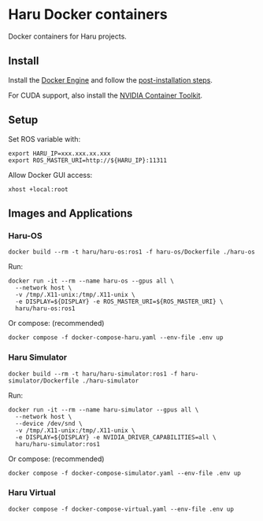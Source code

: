 # Haru Docker containers
Docker containers for Haru projects.

## Install
Install the [Docker Engine](https://docs.docker.com/engine/install/ubuntu/) and follow the [post-installation steps](https://docs.docker.com/engine/install/linux-postinstall/).

For CUDA support, also install the [NVIDIA Container Toolkit](https://docs.nvidia.com/datacenter/cloud-native/container-toolkit/latest/install-guide.html#installing-the-nvidia-container-toolkit).

## Setup
Set ROS variable with:
```
export HARU_IP=xxx.xxx.xx.xxx
export ROS_MASTER_URI=http://${HARU_IP}:11311
```

Allow Docker GUI access:
```
xhost +local:root
```

## Images and Applications

### Haru-OS
```
docker build --rm -t haru/haru-os:ros1 -f haru-os/Dockerfile ./haru-os
```

Run:
```
docker run -it --rm --name haru-os --gpus all \
  --network host \
  -v /tmp/.X11-unix:/tmp/.X11-unix \
  -e DISPLAY=${DISPLAY} -e ROS_MASTER_URI=${ROS_MASTER_URI} \
  haru/haru-os:ros1
```

Or compose: (recommended)
```
docker compose -f docker-compose-haru.yaml --env-file .env up
```

### Haru Simulator
```
docker build --rm -t haru/haru-simulator:ros1 -f haru-simulator/Dockerfile ./haru-simulator
```

Run:
```
docker run -it --rm --name haru-simulator --gpus all \
  --network host \
  --device /dev/snd \
  -v /tmp/.X11-unix:/tmp/.X11-unix \
  -e DISPLAY=${DISPLAY} -e NVIDIA_DRIVER_CAPABILITIES=all \
  haru/haru-simulator:ros1
```

Or compose: (recommended)
```
docker compose -f docker-compose-simulator.yaml --env-file .env up
```

### Haru Virtual
```
docker compose -f docker-compose-virtual.yaml --env-file .env up
```
